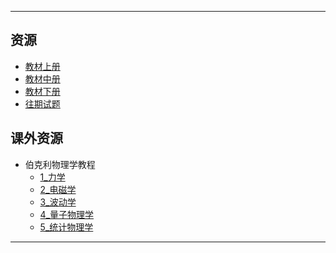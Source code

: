 <!--
## 课程总览  
- 难度评分 Nan / 10 （0 份）  
- 实用评分 Nan / 10 （0 份）  
-->

---

## 资源  
- [教材上册](https://cqu-openlib.lanzouh.com/i4dso1uoxakj)
- [教材中册](https://cqu-openlib.lanzouh.com/ixeaQ1uoxiwj)
- [教材下册](https://cqu-openlib.lanzouh.com/ijq7V1uoxgej)
- [往期试题](https://file.uhsea.com/2403/a8145893b9c7ba499aa53556ad5036b8HU.zip)

## 课外资源
- 伯克利物理学教程
    - [1_力学](https://file.uhsea.com/2403/8fd2b1d10c7112858de8b7ed50b5d3366G.pdf)
    - [2_电磁学](https://file.uhsea.com/2403/fefff14bee625edc7682cc9b24a4fa42R2.pdf)
    - [3_波动学](https://file.uhsea.com/2403/b2d402fed942d589df3ac65c6d88707542.pdf)
    - [4_量子物理学](https://file.uhsea.com/2403/a28dd52424decd4d58408b4992adc197O2.pdf)
    - [5_统计物理学](https://file.uhsea.com/2403/b60cd8b245d28e640f11b8026c16b514TG.pdf)
---

<!--
## 教师们  
- #### 张月霞  
    - 内容评分 10/10 （1 份）  
    - 分数评分 10/10 （1 份）  
    - 对该老师的评价：  
    `
    跟着她学，作业测验签到都做，认真做往年题，满绩没问题。
    `  
-->